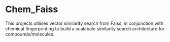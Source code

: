 # Chem_Faiss
This projects utilises vector similarity search from Faiss, in conjunction with chemical fingerprinting to build a scalabale similarity search architecture for compounds/molecules.
